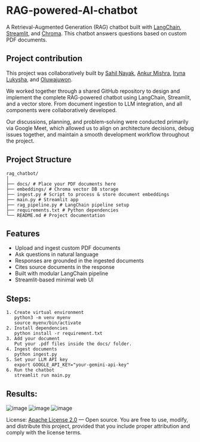 # RAG-powered-AI-chatbot

A Retrieval-Augmented Generation (RAG) chatbot built with [LangChain](https://python.langchain.com/), [Streamlit](https://streamlit.io/), and [Chroma](https://www.trychroma.com/). This chatbot answers questions based on custom PDF documents.

## Project contribution 

This project was collaboratively built by [Sahil Nayak](https://github.com/sahilk12nayak), [Ankur Mishra](https://github.com/ankur110), [Iryna Lukysha](https://github.com/IrynaL-dev), and [Oluwajuwon](https://github.com/Oluwajuwon-O).

We worked together through a shared GitHub repository to design and implement the complete RAG-powered chatbot using LangChain, Streamlit, and a vector store. From document ingestion to LLM integration, and all components were collaboratively developed.

Our discussions, planning, and problem-solving were conducted primarily via Google Meet, which allowed us to align on architecture decisions, debug issues together, and maintain a smooth development workflow throughout the project.

## Project Structure
```
rag_chatbot/
│
├── docs/ # Place your PDF documents here
├── embeddings/ # Chroma vector DB storage
├── ingest.py # Script to process & store document embeddings
├── main.py # Streamlit app
├── rag_pipeline.py # LangChain pipeline setup
├── requirements.txt # Python dependencies
└── README.md # Project documentation
```

## Features

- Upload and ingest custom PDF documents
- Ask questions in natural language
- Responses are grounded in the ingested documents
- Cites source documents in the response
- Built with modular LangChain pipeline
- Streamlit-based minimal web UI


## Steps:
```
1. Create virtual environment
   python3 -m venv myenv
   source myenv/bin/activate
2. Install dependencies
   python install -r requirement.txt
3. Add your document
   Put your .pdf files inside the docs/ folder.
4. Ingest documents
   python ingest.py
5. Set your LLM API key
   export GOOGLE_API_KEY="your-gemini-api-key"
6. Run the chatbot
   streamlit run main.py
```

## Results:
![image](https://github.com/user-attachments/assets/8e9b828c-58d5-4a7a-972d-cba73588b640)
![image](https://github.com/user-attachments/assets/017b8667-320f-447c-8de7-39cc1f1e529d)
![image](https://github.com/user-attachments/assets/23347640-0963-4e85-8641-445559eb4a6e)

 License: [Apache License 2.0](https://www.apache.org/licenses/LICENSE-2.0) — Open source. You are free to use, modify, and distribute this project, provided that you include proper attribution and comply with the license terms.

